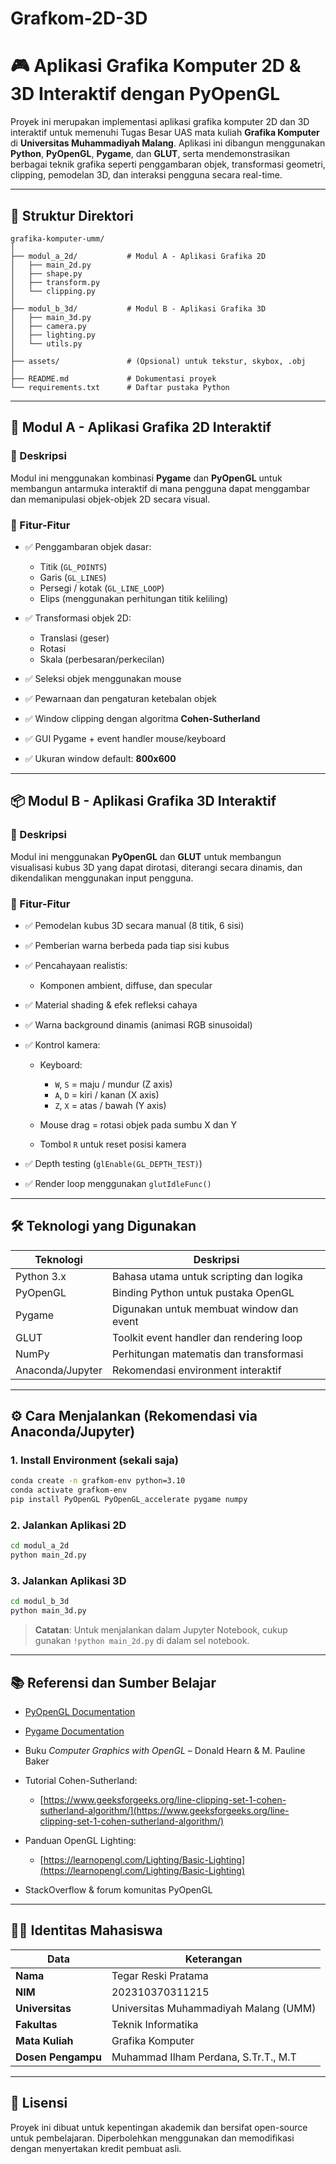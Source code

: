 # Grafkom-2D-3D

# 🎮 Aplikasi Grafika Komputer 2D & 3D Interaktif dengan PyOpenGL

Proyek ini merupakan implementasi aplikasi grafika komputer 2D dan 3D interaktif untuk memenuhi Tugas Besar UAS mata kuliah **Grafika Komputer** di **Universitas Muhammadiyah Malang**. Aplikasi ini dibangun menggunakan **Python**, **PyOpenGL**, **Pygame**, dan **GLUT**, serta mendemonstrasikan berbagai teknik grafika seperti penggambaran objek, transformasi geometri, clipping, pemodelan 3D, dan interaksi pengguna secara real-time.

---

## 📁 Struktur Direktori

```
grafika-komputer-umm/
│
├── modul_a_2d/           # Modul A - Aplikasi Grafika 2D
│   ├── main_2d.py
│   ├── shape.py
│   ├── transform.py
│   └── clipping.py
│
├── modul_b_3d/           # Modul B - Aplikasi Grafika 3D
│   ├── main_3d.py
│   ├── camera.py
│   ├── lighting.py
│   └── utils.py
│
├── assets/               # (Opsional) untuk tekstur, skybox, .obj
│
├── README.md             # Dokumentasi proyek
└── requirements.txt      # Daftar pustaka Python
```

---

## 🧩 Modul A - Aplikasi Grafika 2D Interaktif

### 📌 Deskripsi

Modul ini menggunakan kombinasi **Pygame** dan **PyOpenGL** untuk membangun antarmuka interaktif di mana pengguna dapat menggambar dan memanipulasi objek-objek 2D secara visual.

### 🎯 Fitur-Fitur

* ✅ Penggambaran objek dasar:

  * Titik (`GL_POINTS`)
  * Garis (`GL_LINES`)
  * Persegi / kotak (`GL_LINE_LOOP`)
  * Elips (menggunakan perhitungan titik keliling)
* ✅ Transformasi objek 2D:

  * Translasi (geser)
  * Rotasi
  * Skala (perbesaran/perkecilan)
* ✅ Seleksi objek menggunakan mouse
* ✅ Pewarnaan dan pengaturan ketebalan objek
* ✅ Window clipping dengan algoritma **Cohen-Sutherland**
* ✅ GUI Pygame + event handler mouse/keyboard
* ✅ Ukuran window default: **800x600**

---

## 📦 Modul B - Aplikasi Grafika 3D Interaktif

### 📌 Deskripsi

Modul ini menggunakan **PyOpenGL** dan **GLUT** untuk membangun visualisasi kubus 3D yang dapat dirotasi, diterangi secara dinamis, dan dikendalikan menggunakan input pengguna.

### 🎯 Fitur-Fitur

* ✅ Pemodelan kubus 3D secara manual (8 titik, 6 sisi)
* ✅ Pemberian warna berbeda pada tiap sisi kubus
* ✅ Pencahayaan realistis:

  * Komponen ambient, diffuse, dan specular
* ✅ Material shading & efek refleksi cahaya
* ✅ Warna background dinamis (animasi RGB sinusoidal)
* ✅ Kontrol kamera:

  * Keyboard:

    * `W`, `S` = maju / mundur (Z axis)
    * `A`, `D` = kiri / kanan (X axis)
    * `Z`, `X` = atas / bawah (Y axis)
  * Mouse drag = rotasi objek pada sumbu X dan Y
  * Tombol `R` untuk reset posisi kamera
* ✅ Depth testing (`glEnable(GL_DEPTH_TEST)`)
* ✅ Render loop menggunakan `glutIdleFunc()`

---

## 🛠️ Teknologi yang Digunakan

| Teknologi        | Deskripsi                                |
| ---------------- | ---------------------------------------- |
| Python 3.x       | Bahasa utama untuk scripting dan logika  |
| PyOpenGL         | Binding Python untuk pustaka OpenGL      |
| Pygame           | Digunakan untuk membuat window dan event |
| GLUT             | Toolkit event handler dan rendering loop |
| NumPy            | Perhitungan matematis dan transformasi   |
| Anaconda/Jupyter | Rekomendasi environment interaktif       |

---

## ⚙️ Cara Menjalankan (Rekomendasi via Anaconda/Jupyter)

### 1. Install Environment (sekali saja)

```bash
conda create -n grafkom-env python=3.10
conda activate grafkom-env
pip install PyOpenGL PyOpenGL_accelerate pygame numpy
```

### 2. Jalankan Aplikasi 2D

```bash
cd modul_a_2d
python main_2d.py
```

### 3. Jalankan Aplikasi 3D

```bash
cd modul_b_3d
python main_3d.py
```

> **Catatan**: Untuk menjalankan dalam Jupyter Notebook, cukup gunakan `!python main_2d.py` di dalam sel notebook.

---

## 📚 Referensi dan Sumber Belajar

* [PyOpenGL Documentation](http://pyopengl.sourceforge.net/)
* [Pygame Documentation](https://www.pygame.org/docs/)
* Buku *Computer Graphics with OpenGL* – Donald Hearn & M. Pauline Baker
* Tutorial Cohen-Sutherland:

  * [https://www.geeksforgeeks.org/line-clipping-set-1-cohen-sutherland-algorithm/](https://www.geeksforgeeks.org/line-clipping-set-1-cohen-sutherland-algorithm/)
* Panduan OpenGL Lighting:

  * [https://learnopengl.com/Lighting/Basic-Lighting](https://learnopengl.com/Lighting/Basic-Lighting)
* StackOverflow & forum komunitas PyOpenGL

---

## 👨‍🎓 Identitas Mahasiswa

| Data               | Keterangan                            |
| ------------------ | ------------------------------------- |
| **Nama**           | Tegar Reski Pratama                   |
| **NIM**            | 202310370311215                       |
| **Universitas**    | Universitas Muhammadiyah Malang (UMM) |
| **Fakultas**       | Teknik Informatika                    |
| **Mata Kuliah**    | Grafika Komputer                      |
| **Dosen Pengampu** | Muhammad Ilham Perdana, S.Tr.T., M.T               |

---

## 📌 Lisensi

Proyek ini dibuat untuk kepentingan akademik dan bersifat open-source untuk pembelajaran. Diperbolehkan menggunakan dan memodifikasi dengan menyertakan kredit pembuat asli.
